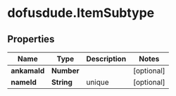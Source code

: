 # dofusdude.ItemSubtype

## Properties

Name | Type | Description | Notes
------------ | ------------- | ------------- | -------------
**ankamaId** | **Number** |  | [optional] 
**nameId** | **String** | unique | [optional] 


